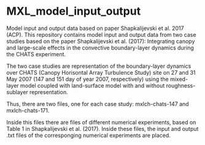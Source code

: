# MXL_model_input_output
Model input and output data based on paper Shapkalijevski et al. 2017 (ACP).
This repository contains model input and output data from two case studies based on the paper Shapkalijevski et al. (2017): Integrating canopy and large-scale effects in the convective boundary-layer dynamics during the CHATS experiment.

The two case studies are representation of the boundary-layer dynamics over CHATS (Canopy Horisontal Array Turbulence Study) site on 27 and 31 May 2007 (147 and 151 day of year 2007, respectively) using the mixed-layer model coupled with land-surface model with and without roughness-sublayer representation.

Thus, there are two files, one for each case study: mxlch-chats-147 and mxlch-chats-171.

Inside this files there are files of different numerical experiments, based on Table 1 in Shapkalijevski et al. (2017). Inside these files, the input and output .txt files of the corresponging numerical experiments are placed.
